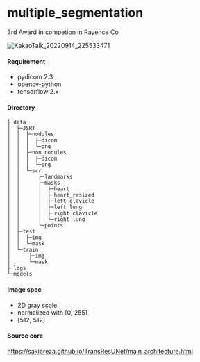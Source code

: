 # multiple_segmentation
3rd Award in competion in Rayence Co

![KakaoTalk_20220914_225533471](https://user-images.githubusercontent.com/45510932/190189846-82345b98-84dd-4e2f-a506-003a6c70b25a.png)



#### Requirement
- pydicom 2.3
- opencv-python
- tensorflow 2.x

#### Directory
```
├─data
│  ├─JSRT
│  │  ├─nodules
│  │  │  ├─dicom
│  │  │  └─png
│  │  ├─non_nodules
│  │  │  ├─dicom
│  │  │  └─png
│  │  └─scr
│  │      ├─landmarks
│  │      ├─masks
│  │      │  ├─heart
│  │      │  ├─heart_resized
│  │      │  ├─left clavicle
│  │      │  ├─left lung
│  │      │  ├─right clavicle
│  │      │  └─right lung
│  │      └─points
│  ├─test
│  │  ├─img
│  │  └─mask
│  └─train
│      ├─img
│      └─mask
├─logs
└─models
```

#### Image spec
- 2D gray scale
- normalized with [0, 255]
- [512, 512]


#### Source core
https://sakibreza.github.io/TransResUNet/main_architecture.html

